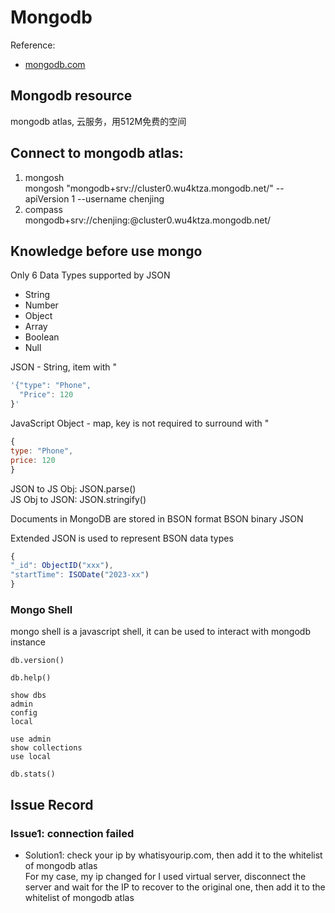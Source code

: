 # Mongodb

Reference:
- [mongodb.com](https://www.mongodb.com/docs/atlas/getting-started/)

## Mongodb resource
mongodb atlas, 云服务，用512M免费的空间

## Connect to mongodb atlas:
1. mongosh  
mongosh "mongodb+srv://cluster0.wu4ktza.mongodb.net/" --apiVersion 1 --username chenjing  
2. compass  
mongodb+srv://chenjing:<pwd>@cluster0.wu4ktza.mongodb.net/


## Knowledge before use mongo
Only 6 Data Types supported by JSON

- String
- Number
- Object
- Array
- Boolean
- Null

JSON - String, item with "

```javascript
'{"type": "Phone",
  "Price": 120
}'
```


JavaScript Object - map, key is not required to surround with "
```javascript
{
type: "Phone",
price: 120
}
```

JSON to JS Obj: JSON.parse()  
JS Obj to JSON: JSON.stringify()

Documents in MongoDB are stored in BSON format 
BSON binary JSON

Extended JSON is used to represent BSON data types
```javascript
{
"_id": ObjectID("xxx"),
"startTime": ISODate("2023-xx")
}

```

### Mongo Shell 
mongo shell is a javascript shell, it can be used to interact with mongodb instance

```shell
db.version()

db.help()

show dbs
admin
config
local

use admin
show collections
use local

db.stats()

```


## Issue Record
### Issue1: connection failed
- Solution1: check your ip by whatisyourip.com, then add it to the whitelist of mongodb atlas  
For my case, my ip changed for I used virtual server, disconnect the server and wait for the IP to recover to the original one, then add it to the whitelist of mongodb atlas



